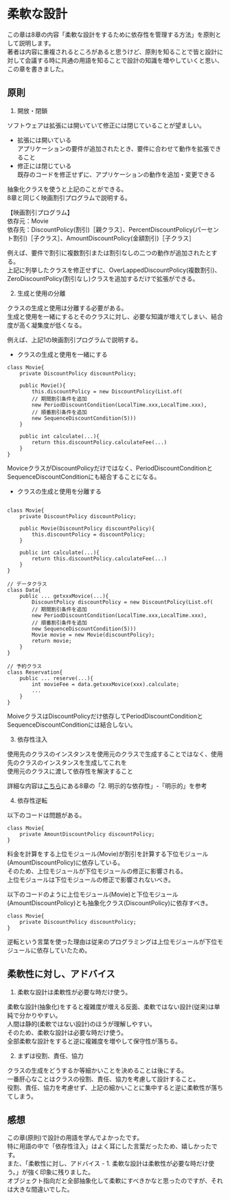 # 柔軟な設計

この章は8章の内容「柔軟な設計をするために依存性を管理する方法」を原則として説明します。  
著者は内容に重複されるところがあると思うけど、原則を知ることで皆と設計に対して会議する時に共通の用語を知ることで設計の知識を増やしていくと思い、この章を書きました。

## 原則

1. 開放・閉鎖

ソフトウェアは拡張には開いていて修正には閉じていることが望ましい。  
+ 拡張には開いている  
アプリケーションの要件が追加されたとき、要件に合わせて動作を拡張できること
+ 修正には閉じている  
既存のコードを修正せずに、アプリケーションの動作を追加・変更できる

抽象化クラスを使うと上記のことができる。  
8章と同じく映画割引プログラムで説明する。  

【映画割引プログラム】    
依存元：Movie  
依存先：DiscountPolicy(割引)［親クラス］、PercentDiscountPolicy(パーセント割引)［子クラス］、AmountDiscountPolicy(金額割引)［子クラス］

例えば、要件で割引に複数割引または割引なしの二つの動作が追加されたとする。　　　   
上記に列挙したクラスを修正せずに、OverLappedDiscountPolicy(複数割引)、ZeroDiscountPolicy(割引なし)クラスを追加するだけで拡張ができる。  

2. 生成と使用の分離

クラスの生成と使用は分離する必要がある。   
生成と使用を一緒にするとそのクラスに対し、必要な知識が増えてしまい、結合度が高く凝集度が低くなる。   

例えば、上記1の映画割引プログラムで説明する。

+ クラスの生成と使用を一緒にする

```
class Movie{
	private DiscountPolicy discountPolicy;
	
	public Movie(){
		this.discountPolicy = new DiscountPolicy(List.of(
		// 期間割引条件を追加
		new PeriodDiscountCondition(LocalTime.xxx,LocalTime.xxx), 
		// 順番割引条件を追加
		new SequenceDiscountCondition(5)))
	}
	
	public int calculate(...){
		return this.discountPolicy.calculateFee(...)
	}
}
```
MoviceクラスがDiscountPolicyだけではなく、PeriodDiscountConditionとSequenceDiscountConditionにも結合することになる。

+ クラスの生成と使用を分離する

```

class Movie{
	private DiscountPolicy discountPolicy;
	
	public Movie(DiscountPolicy discountPolicy){
		this.discountPolicy = discountPolicy;
	}
	
	public int calculate(...){
		return this.discountPolicy.calculateFee(...)
	}
}

// データクラス
class Data{
	public ... getxxxMovice(...){
		DiscountPolicy discountPolicy = new DiscountPolicy(List.of(
		// 期間割引条件を追加
		new PeriodDiscountCondition(LocalTime.xxx,LocalTime.xxx), 
		// 順番割引条件を追加
		new SequenceDiscountCondition(5)))
		Movie movie = new Movie(discountPolicy);
		return movie;
	}
}

// 予約クラス
class Reservation{
	public ... reserve(...){
		int movieFee = data.getxxxMovice(xxx).calculate;
		...
	}
}
```
MoiveクラスはDiscountPolicyだけ依存してPeriodDiscountConditionとSequenceDiscountConditionには結合しない。

3. 依存性注入

使用先のクラスのインスタンスを使用元のクラスで生成することではなく、使用先のクラスのインスタンスを生成してこれを  
使用元のクラスに渡して依存性を解決すること   

詳細な内容は[こちら](https://github.com/bittap/study/blob/main/src/main/java/com/my/study/object/chapter08/README.md)にある8章の「2. 明示的な依存性」-「明示的」を参考

4. 依存性逆転

以下のコードは問題がある。

```
class Movie{
	private AmountDiscountPolicy discountPolicy;
}
```

料金を計算をする上位モジュール(Movie)が割引を計算する下位モジュール(AmountDiscountPolicy)に依存している。  
そのため、上位モジュールが下位モジュールの修正に影響される。  
上位モジュールは下位モジュールの修正で影響されないべき。 
 
以下のコードのように上位モジュール(Movie)と下位モジュール(AmountDiscountPolicy)とも抽象化クラス(DiscountPolicy)に依存すべき。  

```
class Movie{
	private DiscountPolicy discountPolicy;
}
```

逆転という言葉を使った理由は従来のプログラミングは上位モジュールが下位モジュールに依存していたため。  

## 柔軟性に対し、アドバイス

1. 柔軟な設計は柔軟性が必要な時だけ使う。

柔軟な設計(抽象化)をすると複雑度が増える反面、柔軟ではない設計(従来)は単純で分かりやすい。  
人間は静的(柔軟ではない設計)のほうが理解しやすい。  
そのため、柔軟な設計は必要な時だけ使う。  
全部柔軟な設計をすると逆に複雑度を増やして保守性が落ちる。

2. まずは役割、責任、協力

クラスの生成をどうするか等細かいことを決めることは後にする。  
一番肝心なことはクラスの役割、責任、協力を考慮して設計すること。  
役割、責任、協力を考慮せず、上記の細かいことに集中すると逆に柔軟性が落ちてしまう。  

## 感想

この章(原則)で設計の用語を学んでよかったです。  
特に用語の中で「依存性注入」はよく耳にした言葉だったため、嬉しかったです。  
また、「柔軟性に対し、アドバイス - 1. 柔軟な設計は柔軟性が必要な時だけ使う。」が強く印象に残りました。  
オブジェクト指向だと全部抽象化して柔軟にすべきかなと思ったのですが、それは大きな間違いでした。

